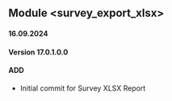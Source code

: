 ## Module <survey_export_xlsx>

#### 16.09.2024
#### Version 17.0.1.0.0
#### ADD

- Initial commit for Survey XLSX Report
